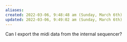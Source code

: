 ```yaml
---
aliases: 
created: 2022-03-06, 9:48:48 am (Sunday, March 6th)
updated: 2022-03-06, 9:49:02 am (Sunday, March 6th)
---
```

Can I export the midi data from the internal sequencer?